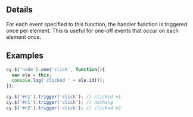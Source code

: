 ## Details

For each event specified to this function, the handler function is triggered once per element.  This is useful for one-off events that occur on each element once.

## Examples

```js
cy.$('node').one('click', function(){
  var ele = this;
  console.log('clicked ' + ele.id());
});

cy.$('#n1').trigger('click'); // clicked n1
cy.$('#n1').trigger('click'); // nothing
cy.$('#n2').trigger('click'); // clicked n2
```